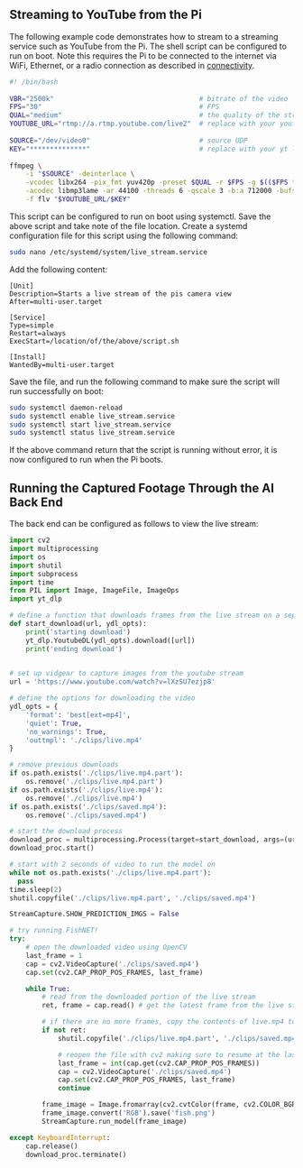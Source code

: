 ## Streaming to YouTube from the Pi

The following example code demonstrates how to stream to a streaming service such as YouTube from the Pi.  The shell script can be configured to run on boot.  Note this requires the Pi to be connected to the internet via WiFi, Ethernet, or a radio connection as described in  [connectivity](connectivity.md).
```bash
#! /bin/bash
 
VBR="2500k"                                    # bitrate of the video
FPS="30"                                       # FPS
QUAL="medium"                                  # the quality of the stream
YOUTUBE_URL="rtmp://a.rtmp.youtube.com/live2"  # replace with your youtube RTMP URL
 
SOURCE="/dev/video0"                           # source UDP
KEY="**************"                           # replace with your yt livestreaming key
 
ffmpeg \
    -i "$SOURCE" -deinterlace \
    -vcodec libx264 -pix_fmt yuv420p -preset $QUAL -r $FPS -g $(($FPS * 2)) -b:v $VBR \
    -acodec libmp3lame -ar 44100 -threads 6 -qscale 3 -b:a 712000 -bufsize 512k \
    -f flv "$YOUTUBE_URL/$KEY"
```

This script can be configured to run on boot using systemctl.  Save the above script and take note of the file location.  Create a systemd configuration file for this script using the following command:
```bash
sudo nano /etc/systemd/system/live_stream.service
```

Add the following content:
```
[Unit]  
Description=Starts a live stream of the pis camera view
After=multi-user.target

[Service]  
Type=simple  
Restart=always  
ExecStart=/location/of/the/above/script.sh

[Install]  
WantedBy=multi-user.target
```

Save the file, and run the following command to make sure the script will run successfully on boot:
```bash
sudo systemctl daemon-reload
sudo systemctl enable live_stream.service
sudo systemctl start live_stream.service
sudo systemctl status live_stream.service
```
If the above command return that the script is running without error, it is now configured to run when the Pi boots.

## Running the Captured Footage Through the AI Back End

The back end can be configured as follows to view the live stream:
```python
import cv2
import multiprocessing
import os
import shutil
import subprocess
import time
from PIL import Image, ImageFile, ImageOps
import yt_dlp

# define a function that downloads frames from the live stream on a separate thread
def start_download(url, ydl_opts):
    print('starting download')
    yt_dlp.YoutubeDL(ydl_opts).download([url])
    print('ending download')
    

# set up vidgear to capture images from the youtube stream
url = 'https://www.youtube.com/watch?v=lXzSU7ezjp8'

# define the options for downloading the video
ydl_opts = {
    'format': 'best[ext=mp4]',
    'quiet': True,
    'no_warnings': True,
    'outtmpl': './clips/live.mp4'
}

# remove previous downloads
if os.path.exists('./clips/live.mp4.part'):
    os.remove('./clips/live.mp4.part')
if os.path.exists('./clips/live.mp4'):
    os.remove('./clips/live.mp4')
if os.path.exists('./clips/saved.mp4'):
    os.remove('./clips/saved.mp4')

# start the download process
download_proc = multiprocessing.Process(target=start_download, args=(url, ydl_opts,))
download_proc.start()

# start with 2 seconds of video to run the model on
while not os.path.exists('./clips/live.mp4.part'):
  pass
time.sleep(2)
shutil.copyfile('./clips/live.mp4.part', './clips/saved.mp4')

StreamCapture.SHOW_PREDICTION_IMGS = False

# try running FishNET!
try:
    # open the downloaded video using OpenCV
    last_frame = 1
    cap = cv2.VideoCapture('./clips/saved.mp4')
    cap.set(cv2.CAP_PROP_POS_FRAMES, last_frame)

    while True:
        # read from the downloaded portion of the live stream
        ret, frame = cap.read() # get the latest frame from the live stream

        # if there are no more frames, copy the contents of live.mp4 to saved.mp4
        if not ret:
            shutil.copyfile('./clips/live.mp4.part', './clips/saved.mp4')

            # reopen the file with cv2 making sure to resume at the last frame
            last_frame = int(cap.get(cv2.CAP_PROP_POS_FRAMES))
            cap = cv2.VideoCapture('./clips/saved.mp4')
            cap.set(cv2.CAP_PROP_POS_FRAMES, last_frame)
            continue

        frame_image = Image.fromarray(cv2.cvtColor(frame, cv2.COLOR_BGR2RGB))
        frame_image.convert('RGB').save('fish.png')
        StreamCapture.run_model(frame_image)

except KeyboardInterrupt:
    cap.release()
    download_proc.terminate()
```